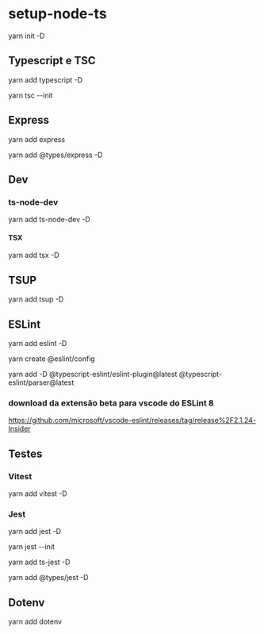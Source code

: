 # setup-node-ts

yarn init -D

## Typescript e TSC

yarn add typescript -D

yarn tsc --init 

## Express

yarn add express

yarn add @types/express -D

## Dev
### ts-node-dev
yarn add ts-node-dev -D

#### TSX
yarn add tsx -D

## TSUP
yarn add tsup -D


## ESLint

yarn add eslint -D

yarn create @eslint/config

yarn add -D @typescript-eslint/eslint-plugin@latest @typescript-eslint/parser@latest

### download da extensão beta para vscode do ESLint 8

<https://github.com/microsoft/vscode-eslint/releases/tag/release%2F2.1.24-Insider>

## Testes

### Vitest
yarn add vitest -D

### Jest
yarn add jest -D

yarn jest --init

yarn add ts-jest -D

yarn add @types/jest -D

## Dotenv

yarn add dotenv
